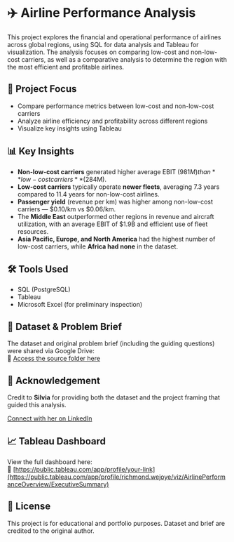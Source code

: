 # ✈️ Airline Performance Analysis

This project explores the financial and operational performance of airlines across global regions, using SQL for data analysis and Tableau for visualization. The analysis focuses on comparing low-cost and non-low-cost carriers, as well as a comparative analysis to determine the region with the most efficient and profitable airlines.

## 🎯 Project Focus

- Compare performance metrics between low-cost and non-low-cost carriers  
- Analyze airline efficiency and profitability across different regions  
- Visualize key insights using Tableau

## 📊 Key Insights

- **Non-low-cost carriers** generated higher average EBIT ($981M) than **low-cost carriers** ($284M).  
- **Low-cost carriers** typically operate **newer fleets**, averaging 7.3 years compared to 11.4 years for non-low-cost airlines.  
- **Passenger yield** (revenue per km) was higher among non-low-cost carriers — $0.10/km vs $0.06/km.  
- The **Middle East** outperformed other regions in revenue and aircraft utilization, with an average EBIT of $1.9B and efficient use of fleet resources.  
- **Asia Pacific, Europe, and North America** had the highest number of low-cost carriers, while **Africa had none** in the dataset.

## 🛠️ Tools Used

- SQL (PostgreSQL)  
- Tableau  
- Microsoft Excel (for preliminary inspection)

## 📂 Dataset & Problem Brief

The dataset and original problem brief (including the guiding questions) were shared via Google Drive:  
🔗 [Access the source folder here](https://drive.google.com/drive/folders/1Rj4EFaMmmaAJqvD_fx-w8_juQbuyRx1I)

## 🙏 Acknowledgement

Credit to **Silvia** for providing both the dataset and the project framing that guided this analysis.  

[Connect with her on LinkedIn](https://www.linkedin.com/in/silvia-wutche/)

## 📈 Tableau Dashboard

View the full dashboard here:  
🔗 [https://public.tableau.com/app/profile/your-link](https://public.tableau.com/app/profile/richmond.wejoye/viz/AirlinePerformanceOverview/ExecutiveSummary)

## 📜 License

This project is for educational and portfolio purposes. Dataset and brief are credited to the original author.

